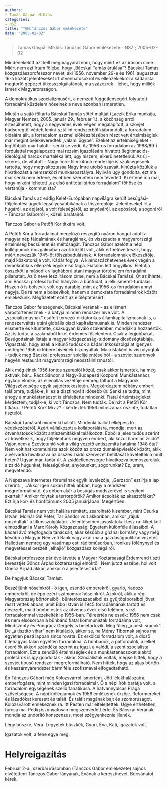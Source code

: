 ```yaml
---
authors: 
- Tamás Gáspár Miklós
categories: 
- NSZ
title: "TGM:Tánczos Gábor emlékezete"
date: "2005-02-02"
---
```

> Tamás Gáspár Miklós: Tánczos Gábor emlékezete - NSZ ; 2005-02-02

Mindenekelőtt azt kell megmagyaráznom, hogy miért ez az írásom címe. Miért nem azt írtam fölébe, hogy „Bácskai Tamás árulása”? Bácskai Tamás közgazdászprofesszor nevét, aki 1956. november 29-e és 1961. augusztus 16-a között jelentéseket írt ötvenhatosokról és ellenzékiekről a kádárista megtorló gépezet titkosszolgálatának, ma százezrek - lehet, hogy milliók - ismerik Magyarországon.

A demokratikus szocializmusért, a nemzeti függetlenségért folytatott forradalmi küzdelem hőseinek a neve azonban ismeretlen.

Miután a sajtó föltárta Bácskai Tamás sötét múltját (Laczik Erika munkája, Magyar Nemzet, 2005. január 29., február 1.), a közönség arról értesülhetett, hogy a negyvenes évek végén megalapított, a szovjet hadseregtől védett lenini-sztálini rendszerből kiábrándult, a forradalom oldalára állt, a forradalom eszmei előkészítésében részt vett értelmiségiek már megint belekeveredtek „valami ügybe”. Ezeket az értelmiségieket - legtöbbjük már halott - senki se védi. Az 1956-os forradalom az 1988/89-i fordulattal megalapozott mai rezsim igazolására hivatott (legitimációs-ideológiai) harcok martaléka lett, úgy hiszem, elkerülhetetlenül. Az új - sikeres, de vitatott - Nagy Imre-film kitűnő rendezője is szükségesnek tartotta, hogy megváltoztassa Nagy Imre utolsó szavait, kihúzta közülük a hivatkozást a nemzetközi munkásosztályra. Nyilván úgy gondolta, ezt ma már senki nem értené, és ebben szerintem nem tévedett. Ki értené ma már, hogy miként lehetett „az első antitotalitárius forradalom” főhőse és vértanúja - kommunista?

Bácskai Tamás az eddig Kelet-Európában napvilágra került besúgási-följelentési ügyek legsúlyosabbikának a főszereplője. Jelentéseket írt a húgáról, az apjáról, a volt feleségéről, az anyósáról, az apósáról, a sógoráról - Tánczos Gáborról -, közeli barátairól.

Tánczos Gábor a Petőfi Kör titkára volt.

A Petőfi Kör a forradalmat megelőző részegítő nyáron hangot adott a magyar nép fájdalmának és haragjának, és visszaadta a magyarországi értelmiség becsületét és méltóságát. Tánczos Gábor azelőtt a népi kollégiumok mozgalmában azok között volt, akik érthetővé teszik, hogy miért nevezzük 1945-öt fölszabadulásnak. A forradalomnak előkészítője, majd közkatonája volt. Kádár foglya. A kilencszázhetvenes évek végén a demokratikus ellenzék egyik első tagja. Fiatalon lett öngyilkos. Életútja összeköti a második világháború utáni magyar történelem forradalmi pillanatait. Az ő neve lesz írásom címe, nem a Bácskai Tamásé. Őt az ihlette, ami Bácskai professzorból hiányzik: a bűntudat, a lelkiismeret-furdalás. Hiszen ő is bolsevik volt egy darabig, mint az 1956-os forradalom annyi nagyja. De rá nem a bolsevikok, hanem a demokrata forradalmárok között emlékezünk. Megfizetett ezért az előléptetésért.

Tánczos Gábor feleségének, Bácskai Verának - az elismert várostörténésznek - a bátyja minden rendszer híve volt. A „szocializmusnak” csúfolt tervező-diktatorikus államkapitalizmusnak is, a rendszerváltás utáni globális piaci kapitalizmusnak is. Minden rendszer elismerte és kitüntette, csakugyan kiváló szakember, mondják a hozzáértők. Azt is tudta, a szakmából kiket érdemes följelenteni. Csak a legjobbakat. Besúgottainak listája a magyar közgazdaság-tudomány dicsőségtáblája. Vigasztaló, hogy ezek a kitűnő tudósok a kádári titkosszolgálat igényes mérlegén 1956 októbere híveinek bizonyultak. Marxistaként is viszolyogtak - tudjuk meg Bácskai professzor spiclijelentéseiből - a szovjet szuronyok hegyén restaurált magyarországi neosztálinizmustól.

Akik még élnek 1956 fontos szereplői közül, csak akkor ismertek, ha még aktívak, bár... Rácz Sándor, a Nagy-Budapesti Központi Munkástanács egykori elnöke, az ellenállás vezetője nemrég föltűnt a Magyarok Világszövetsége egyik sajtóértekezletén. Megkérdeztem néhány embert találomra, tudják-e, ki ez a disztingvált idősebb úr. Senki se tudta, mint ahogy a munkástanácsot is elfelejtette mindenki. Fiatal értelmiségieket kérdeztem, tudják-e, ki volt Tánczos. Nem tudták. De hát a Petőfi Kör titkára...! Petőfi Kör? Mi az? - kérdezték 1956 mítoszának őszinte, tudatlan tisztelői.

Bácskai Tamásról mindenki hallott. Mindenki hallott elképesztő védekezéséről. Azért vállalkozott a kollaborálásra, mondja, mert az ötvenhatosok között antiszemitákkal találkozott. Ebből a jeles tudós szerint az következik, hogy följelentünk negyven embert, aki közül harminc zsidó? Vajon nem a Szovjetunió volt a világ vezető antiszemita hatalma 1948 óta? Nem volt hat kommunista azok között az orosz dumaképviselők között, akik a vérvádra hivatkozva az összes zsidó szervezet betiltását követelték a múlt héten? Ugyan már, tanár úr. A zsidóellenességre hivatkozva bemószeroljuk a zsidó húgunkat, feleségünket, anyósunkat, sógorunkat? Ez, uram, megvetendő.

A Népszava internetes fórumának egyik levelezője, „Gerzson” ezt írja a lap szerint: „...Akkor igen sokan hittek abban, hogy a rendszer megreformálható, és ebben akár a besúgás módszerével is segíteni akartak.” Amikor folytak a terrorpörök? Amikor ácsolták az akasztófákat? Ezt írja kor- és honfitársunk 2005 januárjában. Megértően.

Bácskai Tamás nem volt halálra rémített, zsarolható kisember, mint Csurka István, Molnár Gál Péter, Tar Sándor volt akkoriban, amikor „rájuk mozdultak” a titkosszolgálatok. Jelentéseiben javaslatokat tesz rá: kiket kell elmozdítani a Marx Károly Közgazdasági Egyetem különféle állásaiból. A kádári ávó megfogadja tanácsait, akár később a ghánai kormány vagy még később a Magyar Nemzeti Bank vagy akár ma a gazdaságpolitikai vezetés. Hallottam nemrég egy vasárnap esti rádióműsorban, ironikus fölénynyel és megvetéssel beszélt „elhajló” közgazdász kollégáiról.

Bácskai professzor pár éve átvette a Magyar Köztársasági Érdemrend tiszti keresztjét Göncz Árpád köztársasági elnöktől. Nem jutott eszébe, hol volt Göncz Árpád akkor, amikor ő a jelentéseit írta?

De hagyjuk Bácskai Tamást.

Beszéljünk hőseinkről - ó igen, esendő emberekről, gyarló, riadozó emberekről, de épp ezért számomra: hőseinkről. Azokról, akik a régi Magyarország börtöneiből, büntetőszázadaiból és gyűjtőtáboraiból jövet részt vettek abban, amit Bibó István is 1945 forradalmának tartott és nevezett, majd bűnbe estek az ötvenes évek első felében, s ezt forradalommal vezekelték le 1956-ban. Félreértés ne essék: 1956 nem csak és nem elsősorban a bűnbánó fiatal kommunisták forradalma volt, Mindszenty és Pongrácz Gergely is beletartozik. Meg főleg „a pesti srácok”. De „a tisztító vihar” nem kitaláció, akkor se, ha Méray Tibornak sajnos ma egyetlen pesti lapban sincs rovata. Ez erkölcsi forradalom volt, a dicső hitehagyás talán egyetlen forradalma. A bűnbánók, a pálfordulók, a lelket cserélők akkori szándéka szerint az igazi, a valódi, a szent szocialista forradalom. Ezt a zendülő értelmiségiek és a munkástanácsokat alakító proletárok is így gondolták - akkor. Szocialisták voltak, mégse hitték, hogy a szovjet típusú rendszer megreformálható. Nem hitték, hogy az aljas börtön- és kaszárnyarendszer bármiféle szofizmával elfogadtatható.

Én Tánczos Gábort még Kolozsvárról ismertem. Jött lélekhalászatra, emberfogásra, mint minden igazi forradalmár. Ő a népi írók barátja volt, a forradalom egységének szelíd fanatikusa. A hatvannyolcas Prága szövetségese. A népi kollégiumok és 1956 emlékének őrzője. Reformereket és lázadókat keresett és talált. És talált magának bajt és szomorúságot. Kolozsvárott emlékeznek rá. Itt Pesten már elfelejtették. Ügye érthetetlen, furcsa ma. Pedig iszonyatosan megszenvedett érte. És Bácskai Verának, mondja az undorító konszenzus, most szégyenkeznie illenék.

Légy büszke, Vera. Legyetek büszkék, Gyuri, Éva, Kati, igazatok volt.

Igazatok volt, a fene egye meg.

Helyreigazítás
==============

Február 2-ai, szerdai írásomban (Tánczos Gábor emlékezete) sajnos elvétettem Tánczos Gábor lányának, Évának a keresztnevét. Bocsánatot kérek.
